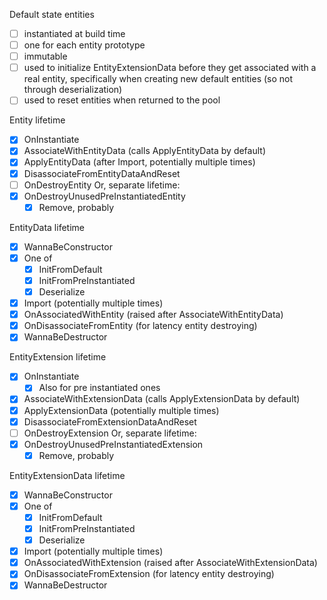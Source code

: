 
Default state entities
- [ ] instantiated at build time
- [ ] one for each entity prototype
- [ ] immutable
- [ ] used to initialize EntityExtensionData before they get associated with a real entity, specifically when creating new default entities (so not through deserialization)
- [ ] used to reset entities when returned to the pool

Entity lifetime
- [x] OnInstantiate
- [x] AssociateWithEntityData (calls ApplyEntityData by default)
- [x] ApplyEntityData (after Import, potentially multiple times)
- [x] DisassociateFromEntityDataAndReset
- [ ] OnDestroyEntity
Or, separate lifetime:
- [x] OnDestroyUnusedPreInstantiatedEntity
  - [x] Remove, probably

EntityData lifetime
- [x] WannaBeConstructor
- [x] One of
  - [x] InitFromDefault
  - [x] InitFromPreInstantiated
  - [x] Deserialize
- [x] Import (potentially multiple times)
- [x] OnAssociatedWithEntity (raised after AssociateWithEntityData)
- [x] OnDisassociateFromEntity (for latency entity destroying)
- [x] WannaBeDestructor

EntityExtension lifetime
- [x] OnInstantiate
  - [x] Also for pre instantiated ones
- [x] AssociateWithExtensionData (calls ApplyExtensionData by default)
- [x] ApplyExtensionData (potentially multiple times)
- [x] DisassociateFromExtensionDataAndReset
- [ ] OnDestroyExtension
Or, separate lifetime:
- [x] OnDestroyUnusedPreInstantiatedExtension
  - [x] Remove, probably

EntityExtensionData lifetime
- [x] WannaBeConstructor
- [x] One of
  - [x] InitFromDefault
  - [x] InitFromPreInstantiated
  - [x] Deserialize
- [x] Import (potentially multiple times)
- [x] OnAssociatedWithExtension (raised after AssociateWithExtensionData)
- [x] OnDisassociateFromExtension (for latency entity destroying)
- [x] WannaBeDestructor
